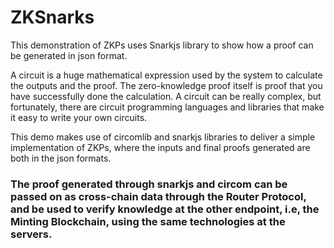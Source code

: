 # ZKSnarks

This demonstration of ZKPs uses Snarkjs library to show how a proof can be generated in json format.

A circuit is a huge mathematical expression used by the system to calculate the outputs and the proof. The zero-knowledge proof itself is proof that you have successfully done the calculation.
A circuit can be really complex, but fortunately, there are circuit programming languages and libraries that make it easy to write your own circuits.

This demo makes use of circomlib and snarkjs libraries to deliver a simple implementation of ZKPs, where the inputs and final proofs generated are both in the json formats.

### The proof generated through snarkjs and circom can be passed on as cross-chain data through the Router Protocol, and be used to verify knowledge at the other endpoint, i.e, the Minting Blockchain, using the same technologies at the servers.
